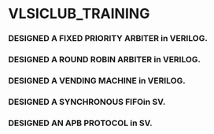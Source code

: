 # VLSICLUB_TRAINING

### DESIGNED A FIXED PRIORITY ARBITER in VERILOG.

### DESIGNED A ROUND ROBIN ARBITER in VERILOG.

### DESIGNED A VENDING MACHINE in VERILOG.

### DESIGNED A SYNCHRONOUS FIFOin SV.

### DESIGNED AN APB PROTOCOL in SV.
